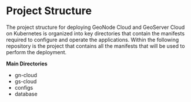 # Project Structure

The project structure for deploying GeoNode Cloud and GeoServer Cloud on Kubernetes is organized into key directories that contain the manifests required to configure and operate the applications. Within the following repository is the project that contains all the manifests that will be used to perform the deployment.

**Main Directories**

* gn-cloud
* gs-cloud
* configs
* database
